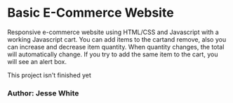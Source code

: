 # Basic E-Commerce Website

Responsive e-commerce website using HTML/CSS and Javascript with a working Javascript cart. You can add items to the cartand remove, also you can increase and decrease item quantity. When quantity changes, the total will automatically change. If you try to add the same item to the cart, you will see an alert box.

This project isn't finished yet

<h3><strong>Author: Jesse White</strong></h3>
